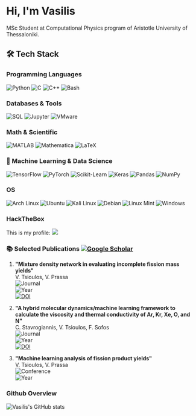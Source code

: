 # Hi, I'm Vasilis

MSc Student at Computational Physics program of Aristotle University of Thessaloniki.

## 🛠️ Tech Stack

### Programming Languages
![Python](https://img.shields.io/badge/Python-3776AB?logo=python&logoColor=white&style=for-the-badge)
![C](https://img.shields.io/badge/C-A8B9CC?logo=c&logoColor=white&style=for-the-badge)
![C++](https://img.shields.io/badge/C++-00599C?logo=cplusplus&logoColor=white&style=for-the-badge)
![Bash](https://img.shields.io/badge/Bash-4EAA25?logo=gnubash&logoColor=white&style=for-the-badge)

### Databases & Tools
![SQL](https://img.shields.io/badge/SQL-4479A1?logo=postgresql&logoColor=white&style=for-the-badge)
![Jupyter](https://img.shields.io/badge/Jupyter-F37626?logo=jupyter&logoColor=white&style=for-the-badge)
![VMware](https://img.shields.io/badge/VMware-607078?logo=vmware&logoColor=white&style=for-the-badge)

### Math & Scientific
![MATLAB](https://img.shields.io/badge/MATLAB-0076A8?logo=mathworks&logoColor=white&style=for-the-badge)
![Mathematica](https://img.shields.io/badge/Mathematica-DD1100?logo=wolframmathematica&logoColor=white&style=for-the-badge)
![LaTeX](https://img.shields.io/badge/LaTeX-008080?logo=latex&logoColor=white&style=for-the-badge)

### 🤖 Machine Learning & Data Science

![TensorFlow](https://img.shields.io/badge/TensorFlow-FF6F00?logo=tensorflow&logoColor=white&style=for-the-badge)
![PyTorch](https://img.shields.io/badge/PyTorch-EE4C2C?logo=pytorch&logoColor=white&style=for-the-badge)
![Scikit-Learn](https://img.shields.io/badge/Scikit_Learn-F7931E?logo=scikitlearn&logoColor=white&style=for-the-badge)
![Keras](https://img.shields.io/badge/Keras-D00000?logo=keras&logoColor=white&style=for-the-badge)
![Pandas](https://img.shields.io/badge/Pandas-150458?logo=pandas&logoColor=white&style=for-the-badge)
![NumPy](https://img.shields.io/badge/NumPy-013243?logo=numpy&logoColor=white&style=for-the-badge)

### OS
![Arch Linux](https://img.shields.io/badge/Arch_Linux-1793D1?logo=arch-linux&logoColor=white&style=for-the-badge)
![Ubuntu](https://img.shields.io/badge/Ubuntu-E95420?logo=ubuntu&logoColor=white&style=for-the-badge)
![Kali Linux](https://img.shields.io/badge/Kali_Linux-557C94?logo=kali-linux&logoColor=white&style=for-the-badge)
![Debian](https://img.shields.io/badge/Debian-A81D33?logo=debian&logoColor=white&style=for-the-badge)
![Linux Mint](https://img.shields.io/badge/Linux_Mint-87CF3E?logo=linux-mint&logoColor=white&style=for-the-badge)
![Windows](https://img.shields.io/badge/Windows-0078D6?logo=windows&logoColor=white&style=for-the-badge)

### HackTheBox

This is my profile:
![](https://www.hackthebox.com/badge/image/554431)

### 📚 Selected Publications  [![Google Scholar](https://img.shields.io/badge/Google_Scholar-4285F4?logo=googlescholar&style=for-the-badge)](https://scholar.google.com/citations?user=SPr_P3sAAAAJ)

1. **"Mixture density network in evaluating incomplete fission mass yields"**  
   V. Tsioulos, V. Prassa  
   ![Journal](https://img.shields.io/badge/European_Physical_Journal_A-Physics-blue)  
   ![Year](https://img.shields.io/badge/2024-182-9FEF00)  
   [![DOI](https://img.shields.io/badge/DOI-10.1140/epja/s10050-024-01342-2-blue)](https://doi.org/10.1140/epja/s10050-024-01342-2)


2. **"A hybrid molecular dynamics/machine learning framework to calculate the viscosity and thermal conductivity of Ar, Kr, Xe, O, and Ν"**  
   C. Stavrogiannis, V. Tsioulos, F. Sofos  
   ![Journal](https://img.shields.io/badge/Applied_Research-Open_Access-green)  
   ![Year](https://img.shields.io/badge/2024-e202300127-9FEF00)  
   [![DOI](https://img.shields.io/badge/DOI-10.1002/appl.202300127-blue)](https://doi.org/10.1002/appl.202300127)

3. **"Machine learning analysis of fission product yields"**  
   V. Tsioulos, V. Prassa  
   ![Conference](https://img.shields.io/badge/EPJ_Web_of_Conferences-01015-FF6B6B)  
   ![Year](https://img.shields.io/badge/2024-304-lightgrey)

### Github Overview
![Vasilis's GitHub stats](https://github-readme-stats.vercel.app/api?username=Burpsploit&show_icons=true&bg_color=midnight-purple)
